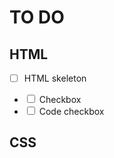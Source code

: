 # TO DO

## HTML

- [ ] HTML skeleton
- <input type="checkbox"> Checkbox
- <code><input type="checkbox"></code> Code checkbox

## CSS
